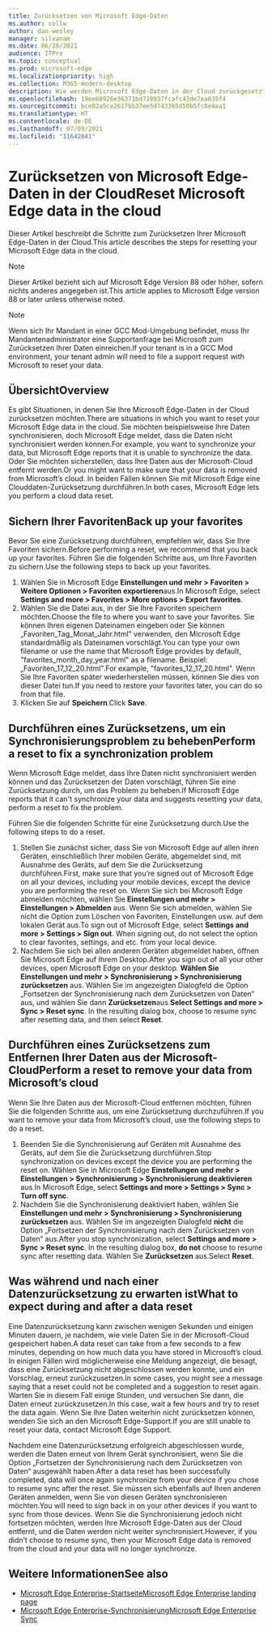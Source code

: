 ```yaml
---
title: Zurücksetzen von Microsoft Edge-Daten
ms.author: collw
author: dan-wesley
manager: silvanam
ms.date: 06/28/2021
audience: ITPro
ms.topic: conceptual
ms.prod: microsoft-edge
ms.localizationpriority: high
ms.collection: M365-modern-desktop
description: Wie werden Microsoft Edge-Daten in der Cloud zurückgesetzt
ms.openlocfilehash: 19ee60926e36371bd710937fcafc43de7ea035f4
ms.sourcegitcommit: bce02a5ce2617bb37ee5d743365d50b5fc8e4aa1
ms.translationtype: HT
ms.contentlocale: de-DE
ms.lasthandoff: 07/09/2021
ms.locfileid: "11642041"
---
```

# <a name="reset-microsoft-edge-data-in-the-cloud"></a><span data-ttu-id="71b15-103">Zurücksetzen von Microsoft Edge-Daten in der Cloud</span><span class="sxs-lookup"><span data-stu-id="71b15-103">Reset Microsoft Edge data in the cloud</span></span>

<span data-ttu-id="71b15-104">Dieser Artikel beschreibt die Schritte zum Zurücksetzen Ihrer Microsoft Edge-Daten in der Cloud.</span><span class="sxs-lookup"><span data-stu-id="71b15-104">This article describes the steps for resetting your Microsoft Edge data in the cloud.</span></span>

> [!NOTE]
> <span data-ttu-id="71b15-105">Dieser Artikel bezieht sich auf Microsoft Edge Version 88 oder höher, sofern nichts anderes angegeben ist.</span><span class="sxs-lookup"><span data-stu-id="71b15-105">This article applies to Microsoft Edge version 88 or later unless otherwise noted.</span></span>

> [!NOTE]
> <span data-ttu-id="71b15-106">Wenn sich Ihr Mandant in einer GCC Mod-Umgebung befindet, muss Ihr Mandantenadministrator eine Supportanfrage bei Microsoft zum Zurücksetzen Ihrer Daten einreichen.</span><span class="sxs-lookup"><span data-stu-id="71b15-106">If your tenant is in a GCC Mod environment, your tenant admin will need to file a support request with Microsoft to reset your data.</span></span>

## <a name="overview"></a><span data-ttu-id="71b15-107">Übersicht</span><span class="sxs-lookup"><span data-stu-id="71b15-107">Overview</span></span>

<span data-ttu-id="71b15-108">Es gibt Situationen, in denen Sie Ihre Microsoft Edge-Daten in der Cloud zurücksetzen möchten.</span><span class="sxs-lookup"><span data-stu-id="71b15-108">There are situations in which you want to reset your Microsoft Edge data in the cloud.</span></span> <span data-ttu-id="71b15-109">Sie möchten beispielsweise Ihre Daten synchronisieren, doch Microsoft Edge meldet, dass die Daten nicht synchronisiert werden können.</span><span class="sxs-lookup"><span data-stu-id="71b15-109">For example,  you want to synchronize your data, but Microsoft Edge reports that it is unable to synchronize the data.</span></span> <span data-ttu-id="71b15-110">Oder Sie möchten sicherstellen, dass Ihre Daten aus der Microsoft-Cloud entfernt werden.</span><span class="sxs-lookup"><span data-stu-id="71b15-110">Or you might want to make sure that your data is removed from Microsoft’s cloud.</span></span> <span data-ttu-id="71b15-111">In beiden Fällen können Sie mit Microsoft Edge eine Clouddaten-Zurücksetzung durchführen.</span><span class="sxs-lookup"><span data-stu-id="71b15-111">In both cases, Microsoft Edge lets you perform a cloud data reset.</span></span>

## <a name="back-up-your-favorites"></a><span data-ttu-id="71b15-112">Sichern Ihrer Favoriten</span><span class="sxs-lookup"><span data-stu-id="71b15-112">Back up your favorites</span></span>

<span data-ttu-id="71b15-113">Bevor Sie eine Zurücksetzung durchführen, empfehlen wir, dass Sie Ihre Favoriten sichern.</span><span class="sxs-lookup"><span data-stu-id="71b15-113">Before performing a reset, we recommend that you back up your favorites.</span></span> <span data-ttu-id="71b15-114">Führen Sie die folgenden Schritte aus, um Ihre Favoriten zu sichern.</span><span class="sxs-lookup"><span data-stu-id="71b15-114">Use the following steps to back up your favorites.</span></span>

1. <span data-ttu-id="71b15-115">Wählen Sie in Microsoft Edge **Einstellungen und mehr > Favoriten > Weitere Optionen > Favoriten exportieren**aus.</span><span class="sxs-lookup"><span data-stu-id="71b15-115">In Microsoft Edge, select **Settings and more > Favorites > More options > Export favorites**.</span></span>
2. <span data-ttu-id="71b15-116">Wählen Sie die Datei aus, in der Sie Ihre Favoriten speichern möchten.</span><span class="sxs-lookup"><span data-stu-id="71b15-116">Choose the file to where you want to save your favorites.</span></span> <span data-ttu-id="71b15-117">Sie können Ihren eigenen Dateinamen eingeben oder Sie können „Favoriten_Tag_Monat_Jahr.html“ verwenden, den Microsoft Edge standardmäßig als Dateinamen vorschlägt.</span><span class="sxs-lookup"><span data-stu-id="71b15-117">You can type your own filename or use the name that Microsoft Edge provides by default,  "favorites_month_day_year.html" as a filename.</span></span> <span data-ttu-id="71b15-118">Beispiel: „Favoriten_17_12_20.html".</span><span class="sxs-lookup"><span data-stu-id="71b15-118">For example, "favorites_12_17_20.html".</span></span> <span data-ttu-id="71b15-119">Wenn Sie Ihre Favoriten später wiederherstellen müssen, können Sie dies von dieser Datei tun.</span><span class="sxs-lookup"><span data-stu-id="71b15-119">If you need to restore your favorites later, you can do so from that file.</span></span>
3. <span data-ttu-id="71b15-120">Klicken Sie auf **Speichern**.</span><span class="sxs-lookup"><span data-stu-id="71b15-120">Click **Save**.</span></span>

## <a name="perform-a-reset-to-fix-a-synchronization-problem"></a><span data-ttu-id="71b15-121">Durchführen eines Zurücksetzens, um ein Synchronisierungsproblem zu beheben</span><span class="sxs-lookup"><span data-stu-id="71b15-121">Perform a reset to fix a synchronization problem</span></span>

<span data-ttu-id="71b15-122">Wenn Microsoft Edge meldet, dass Ihre Daten nicht synchronisiert werden können und das Zurücksetzen der Daten vorschlägt, führen Sie eine Zurücksetzung durch, um das Problem zu beheben.</span><span class="sxs-lookup"><span data-stu-id="71b15-122">If Microsoft Edge reports that it can't synchronize your data and suggests resetting your data, perform a reset to fix the problem.</span></span>

<span data-ttu-id="71b15-123">Führen Sie die folgenden Schritte für eine Zurücksetzung durch.</span><span class="sxs-lookup"><span data-stu-id="71b15-123">Use the following steps to do a reset.</span></span>

1. <span data-ttu-id="71b15-124">Stellen Sie zunächst sicher, dass Sie von Microsoft Edge auf allen ihren Geräten, einschließlich Ihrer mobilen Geräte, abgemeldet sind, mit Ausnahme des Geräts, auf dem Sie die Zurücksetzung durchführen.</span><span class="sxs-lookup"><span data-stu-id="71b15-124">First, make sure that you’re signed out of Microsoft Edge on all your devices, including your mobile devices, except the device you are performing the reset on.</span></span> <span data-ttu-id="71b15-125">Wenn Sie sich bei Microsoft Edge abmelden möchten, wählen Sie **Einstellungen und mehr > Einstellungen > Abmelden** aus. Wenn Sie sich abmelden, wählen Sie nicht die Option zum Löschen von Favoriten, Einstellungen usw. auf dem lokalen Gerät aus.</span><span class="sxs-lookup"><span data-stu-id="71b15-125">To sign out of Microsoft Edge, select **Settings and more > Settings > Sign out**. When signing out, do not select the option to clear favorites, settings, and etc. from your local device.</span></span>
2. <span data-ttu-id="71b15-126">Nachdem Sie sich bei allen anderen Geräten abgemeldet haben, öffnen Sie Microsoft Edge auf Ihrem Desktop.</span><span class="sxs-lookup"><span data-stu-id="71b15-126">After you sign out of all your other devices, open Microsoft Edge on your desktop.</span></span> <span data-ttu-id="71b15-127">**Wählen Sie Einstellungen und mehr > Synchronisierung > Synchronisierung zurücksetzen** aus. Wählen Sie im angezeigten Dialogfeld die Option „Fortsetzen der Synchronisierung nach dem Zurücksetzen von Daten“ aus, und wählen Sie dann **Zurücksetzen**aus.</span><span class="sxs-lookup"><span data-stu-id="71b15-127">**Select Settings and more > Sync > Reset sync**. In the resulting dialog box, choose to resume sync after resetting data, and then select **Reset**.</span></span>

## <a name="perform-a-reset-to-remove-your-data-from-microsofts-cloud"></a><span data-ttu-id="71b15-128">Durchführen eines Zurücksetzens zum Entfernen Ihrer Daten aus der Microsoft-Cloud</span><span class="sxs-lookup"><span data-stu-id="71b15-128">Perform a reset to remove your data from Microsoft’s cloud</span></span>

<span data-ttu-id="71b15-129">Wenn Sie Ihre Daten aus der Microsoft-Cloud entfernen möchten, führen Sie die folgenden Schritte aus, um eine Zurücksetzung durchzuführen.</span><span class="sxs-lookup"><span data-stu-id="71b15-129">If you want to remove your data from Microsoft’s cloud, use the following steps to do a reset.</span></span>

1. <span data-ttu-id="71b15-130">Beenden Sie die Synchronisierung auf Geräten mit Ausnahme des Geräts, auf dem Sie die Zurücksetzung durchführen.</span><span class="sxs-lookup"><span data-stu-id="71b15-130">Stop synchronization on devices except the device you are performing the reset on.</span></span>  <span data-ttu-id="71b15-131">Wählen Sie in Microsoft Edge **Einstellungen und mehr > Einstellungen > Synchronisierung > Synchronisierung deaktivieren** aus.</span><span class="sxs-lookup"><span data-stu-id="71b15-131">In Microsoft Edge, select **Settings and more > Settings > Sync > Turn off sync**.</span></span>  
2. <span data-ttu-id="71b15-132">Nachdem Sie die Synchronisierung deaktiviert haben, wählen Sie **Einstellungen und mehr > Synchronisierung > Synchronisierung zurücksetzen** aus. Wählen Sie im angezeigten Dialogfeld **nicht** die Option „Fortsetzen der Synchronisierung nach dem Zurücksetzen von Daten“ aus.</span><span class="sxs-lookup"><span data-stu-id="71b15-132">After you stop synchronization, select **Settings and more > Sync > Reset sync**. In the resulting dialog box, **do not** choose to resume sync after resetting data.</span></span> <span data-ttu-id="71b15-133">Wählen Sie **Zurücksetzen** aus.</span><span class="sxs-lookup"><span data-stu-id="71b15-133">Select **Reset**.</span></span>

## <a name="what-to-expect-during-and-after-a-data-reset"></a><span data-ttu-id="71b15-134">Was während und nach einer Datenzurücksetzung zu erwarten ist</span><span class="sxs-lookup"><span data-stu-id="71b15-134">What to expect during and after a data reset</span></span>

<span data-ttu-id="71b15-135">Eine Datenzurücksetzung kann zwischen wenigen Sekunden und einigen Minuten dauern, je nachdem, wie viele Daten Sie in der Microsoft-Cloud gespeichert haben.</span><span class="sxs-lookup"><span data-stu-id="71b15-135">A data reset can take from a few seconds to a few minutes, depending on how much data you have stored in Microsoft’s cloud.</span></span> <span data-ttu-id="71b15-136">In einigen Fällen wird möglicherweise eine Meldung angezeigt, die besagt, dass eine Zurücksetzung nicht abgeschlossen werden konnte, und ein Vorschlag, erneut zurückzusetzen.</span><span class="sxs-lookup"><span data-stu-id="71b15-136">In some cases, you might see a message saying that a reset could not be completed and a suggestion to reset again.</span></span> <span data-ttu-id="71b15-137">Warten Sie in diesem Fall einige Stunden, und versuchen Sie dann, die Daten erneut zurückzusetzen.</span><span class="sxs-lookup"><span data-stu-id="71b15-137">In this case, wait a few hours and try to reset the data again.</span></span> <span data-ttu-id="71b15-138">Wenn Sie Ihre Daten weiterhin nicht zurücksetzen können, wenden Sie sich an den Microsoft Edge-Support.</span><span class="sxs-lookup"><span data-stu-id="71b15-138">If you are still unable to reset your data, contact Microsoft Edge Support.</span></span>

<span data-ttu-id="71b15-139">Nachdem eine Datenzurücksetzung erfolgreich abgeschlossen wurde, werden die Daten erneut von Ihrem Gerät synchronisiert, wenn Sie die Option „Fortsetzen der Synchronisierung nach dem Zurücksetzen von Daten“ ausgewählt haben.</span><span class="sxs-lookup"><span data-stu-id="71b15-139">After a data reset has been successfully completed, data will once again synchronize from your device if you chose to resume sync after the reset.</span></span> <span data-ttu-id="71b15-140">Sie müssen sich ebenfalls auf Ihren anderen Geräten anmelden, wenn Sie von diesen Geräten synchronisieren möchten.</span><span class="sxs-lookup"><span data-stu-id="71b15-140">You will need to sign back in on your other devices if you want to sync from those devices.</span></span> <span data-ttu-id="71b15-141">Wenn Sie die Synchronisierung jedoch nicht fortsetzen möchten, werden Ihre Microsoft Edge-Daten aus der Cloud entfernt, und die Daten werden nicht weiter synchronisiert.</span><span class="sxs-lookup"><span data-stu-id="71b15-141">However, if you didn’t choose to resume sync, then your Microsoft Edge data is removed from the cloud and your data will no longer synchronize.</span></span>

## <a name="see-also"></a><span data-ttu-id="71b15-142">Weitere Informationen</span><span class="sxs-lookup"><span data-stu-id="71b15-142">See also</span></span>

- [<span data-ttu-id="71b15-143">Microsoft Edge Enterprise-Startseite</span><span class="sxs-lookup"><span data-stu-id="71b15-143">Microsoft Edge Enterprise landing page</span></span>](https://aka.ms/EdgeEnterprise)
- [<span data-ttu-id="71b15-144">Microsoft Edge Enterprise-Synchronisierung</span><span class="sxs-lookup"><span data-stu-id="71b15-144">Microsoft Edge Enterprise Sync</span></span>](microsoft-edge-enterprise-sync.md)